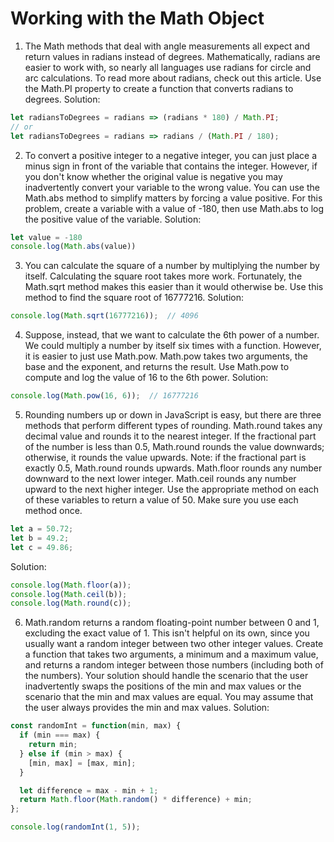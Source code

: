 # Working with the Math Object

1. The Math methods that deal with angle measurements all expect and return values in radians instead of degrees. Mathematically, radians are easier to work with, so nearly all languages use radians for circle and arc calculations. To read more about radians, check out this article. Use the Math.PI property to create a function that converts radians to degrees.
Solution:
```js
let radiansToDegrees = radians => (radians * 180) / Math.PI;
// or
let radiansToDegrees = radians => radians / (Math.PI / 180);
```

2. To convert a positive integer to a negative integer, you can just place a minus sign in front of the variable that contains the integer. However, if you don't know whether the original value is negative you may inadvertently convert your variable to the wrong value. You can use the Math.abs method to simplify matters by forcing a value positive. For this problem, create a variable with a value of -180, then use Math.abs to log the positive value of the variable.
Solution:
```js
let value = -180
console.log(Math.abs(value))
```

3. You can calculate the square of a number by multiplying the number by itself. Calculating the square root takes more work. Fortunately, the Math.sqrt method makes this easier than it would otherwise be. Use this method to find the square root of 16777216.
Solution:
```js
console.log(Math.sqrt(16777216));  // 4096
```

4. Suppose, instead, that we want to calculate the 6th power of a number. We could multiply a number by itself six times with a function. However, it is easier to just use Math.pow. Math.pow takes two arguments, the base and the exponent, and returns the result. Use Math.pow to compute and log the value of 16 to the 6th power.
Solution:
```js
console.log(Math.pow(16, 6));  // 16777216
```

5. Rounding numbers up or down in JavaScript is easy, but there are three methods that perform different types of rounding. Math.round takes any decimal value and rounds it to the nearest integer. If the fractional part of the number is less than 0.5, Math.round rounds the value downwards; otherwise, it rounds the value upwards. Note: if the fractional part is exactly 0.5, Math.round rounds upwards. Math.floor rounds any number downward to the next lower integer. Math.ceil rounds any number upward to the next higher integer.
Use the appropriate method on each of these variables to return a value of 50. Make sure you use each method once.
```js
let a = 50.72;
let b = 49.2;
let c = 49.86;
```
Solution:
```js
console.log(Math.floor(a));
console.log(Math.ceil(b));
console.log(Math.round(c));
```

6. Math.random returns a random floating-point number between 0 and 1, excluding the exact value of 1. This isn't helpful on its own, since you usually want a random integer between two other integer values. Create a function that takes two arguments, a minimum and a maximum value, and returns a random integer between those numbers (including both of the numbers). Your solution should handle the scenario that the user inadvertently swaps the positions of the min and max values or the scenario that the min and max values are equal. You may assume that the user always provides the min and max values.
Solution:
```js
const randomInt = function(min, max) {
  if (min === max) {
    return min;
  } else if (min > max) {
    [min, max] = [max, min];
  }

  let difference = max - min + 1;
  return Math.floor(Math.random() * difference) + min;
};

console.log(randomInt(1, 5));
```